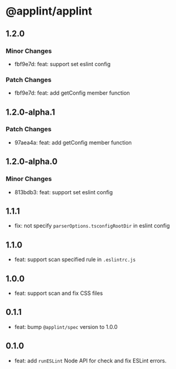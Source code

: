 # @applint/applint

## 1.2.0

### Minor Changes

- fbf9e7d: feat: support set eslint config

### Patch Changes

- fbf9e7d: feat: add getConfig member function

## 1.2.0-alpha.1

### Patch Changes

- 97aea4a: feat: add getConfig member function

## 1.2.0-alpha.0

### Minor Changes

- 813bdb3: feat: support set eslint config

## 1.1.1

- fix: not specify `parserOptions.tsconfigRootDir` in eslint config

## 1.1.0

- feat: support scan specified rule in `.eslintrc.js`

## 1.0.0

- feat: support scan and fix CSS files

## 0.1.1

- feat: bump `@applint/spec` version to 1.0.0

## 0.1.0

- feat: add `runESLint` Node API for check and fix ESLint errors.
